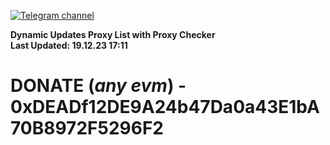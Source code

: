 [![Telegram channel](https://img.shields.io/endpoint?url=https://runkit.io/damiankrawczyk/telegram-badge/branches/master?url=https://t.me/n4z4v0d)](https://t.me/n4z4v0d) 

**Dynamic Updates Proxy List with Proxy Checker**  
**Last Updated: 19.12.23 17:11**

# DONATE (_any evm_) - 0xDEADf12DE9A24b47Da0a43E1bA70B8972F5296F2
